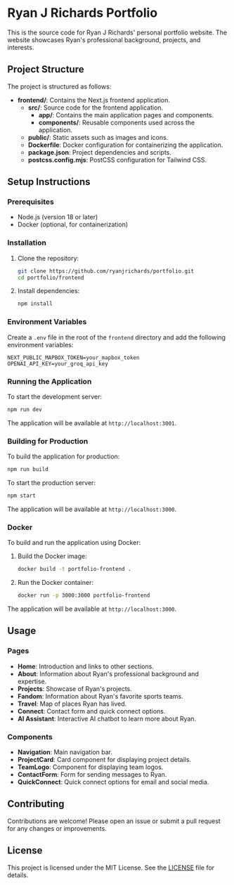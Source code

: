 # Ryan J Richards Portfolio

This is the source code for Ryan J Richards' personal portfolio website. The website showcases Ryan's professional background, projects, and interests.

## Project Structure

The project is structured as follows:

- **frontend/**: Contains the Next.js frontend application.
  - **src/**: Source code for the frontend application.
    - **app/**: Contains the main application pages and components.
    - **components/**: Reusable components used across the application.
  - **public/**: Static assets such as images and icons.
  - **Dockerfile**: Docker configuration for containerizing the application.
  - **package.json**: Project dependencies and scripts.
  - **postcss.config.mjs**: PostCSS configuration for Tailwind CSS.

## Setup Instructions

### Prerequisites

- Node.js (version 18 or later)
- Docker (optional, for containerization)

### Installation

1. Clone the repository:

   ```sh
   git clone https://github.com/ryanjrichards/portfolio.git
   cd portfolio/frontend
   ```

2. Install dependencies:

   ```sh
   npm install
   ```

### Environment Variables

Create a `.env` file in the root of the `frontend` directory and add the following environment variables:

```
NEXT_PUBLIC_MAPBOX_TOKEN=your_mapbox_token
OPENAI_API_KEY=your_groq_api_key
```

### Running the Application

To start the development server:

```sh
npm run dev
```

The application will be available at `http://localhost:3001`.

### Building for Production

To build the application for production:

```sh
npm run build
```

To start the production server:

```sh
npm start
```

The application will be available at `http://localhost:3000`.

### Docker

To build and run the application using Docker:

1. Build the Docker image:

   ```sh
   docker build -t portfolio-frontend .
   ```

2. Run the Docker container:

   ```sh
   docker run -p 3000:3000 portfolio-frontend
   ```

The application will be available at `http://localhost:3000`.

## Usage

### Pages

- **Home**: Introduction and links to other sections.
- **About**: Information about Ryan's professional background and expertise.
- **Projects**: Showcase of Ryan's projects.
- **Fandom**: Information about Ryan's favorite sports teams.
- **Travel**: Map of places Ryan has lived.
- **Connect**: Contact form and quick connect options.
- **AI Assistant**: Interactive AI chatbot to learn more about Ryan.

### Components

- **Navigation**: Main navigation bar.
- **ProjectCard**: Card component for displaying project details.
- **TeamLogo**: Component for displaying team logos.
- **ContactForm**: Form for sending messages to Ryan.
- **QuickConnect**: Quick connect options for email and social media.

## Contributing

Contributions are welcome! Please open an issue or submit a pull request for any changes or improvements.

## License

This project is licensed under the MIT License. See the [LICENSE](LICENSE) file for details.
